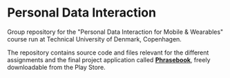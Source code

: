 # Personal Data Interaction
Group repository for the "Personal Data Interaction for Mobile &amp; Wearables" course run at Technical University of Denmark, Copenhagen.

The repository contains source code and files relevant for the different assignments and the final project application called **[Phrasebook](https://play.google.com/store/apps/details?id=com.bobbytables.phrasebook)**, freely downloadable from the Play Store.
